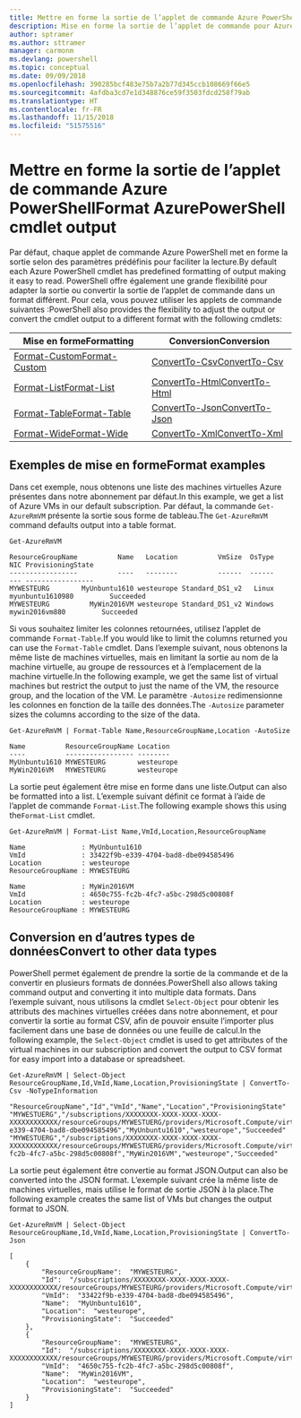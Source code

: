```yaml
---
title: Mettre en forme la sortie de l’applet de commande Azure PowerShell
description: Mise en forme la sortie de l’applet de commande pour Azure PowerShell.
author: sptramer
ms.author: sttramer
manager: carmonm
ms.devlang: powershell
ms.topic: conceptual
ms.date: 09/09/2018
ms.openlocfilehash: 390285bcf483e75b7a2b77d345ccb108669f66e5
ms.sourcegitcommit: 4afdba3cd7e1d348876ce59f3503fdcd258f79ab
ms.translationtype: HT
ms.contentlocale: fr-FR
ms.lasthandoff: 11/15/2018
ms.locfileid: "51575516"
---
```

# <a name="format-azurepowershell-cmdlet-output"></a><span data-ttu-id="9466e-103">Mettre en forme la sortie de l’applet de commande Azure PowerShell</span><span class="sxs-lookup"><span data-stu-id="9466e-103">Format AzurePowerShell cmdlet output</span></span>

<span data-ttu-id="9466e-104">Par défaut, chaque applet de commande Azure PowerShell met en forme la sortie selon des paramètres prédéfinis pour faciliter la lecture.</span><span class="sxs-lookup"><span data-stu-id="9466e-104">By default each Azure PowerShell cmdlet has predefined formatting of output making it easy to read.</span></span>  <span data-ttu-id="9466e-105">PowerShell offre également une grande flexibilité pour adapter la sortie ou convertir la sortie de l’applet de commande dans un format différent. Pour cela, vous pouvez utiliser les applets de commande suivantes :</span><span class="sxs-lookup"><span data-stu-id="9466e-105">PowerShell also provides the flexibility to adjust the output or convert the cmdlet output to a different format with the following cmdlets:</span></span>

| <span data-ttu-id="9466e-106">Mise en forme</span><span class="sxs-lookup"><span data-stu-id="9466e-106">Formatting</span></span>      | <span data-ttu-id="9466e-107">Conversion</span><span class="sxs-lookup"><span data-stu-id="9466e-107">Conversion</span></span>       |
|-----------------|------------------|
| [<span data-ttu-id="9466e-108">Format-Custom</span><span class="sxs-lookup"><span data-stu-id="9466e-108">Format-Custom</span></span>](/powershell/module/microsoft.powershell.utility/format-custom) | [<span data-ttu-id="9466e-109">ConvertTo-Csv</span><span class="sxs-lookup"><span data-stu-id="9466e-109">ConvertTo-Csv</span></span>](/powershell/module/microsoft.powershell.utility/convertto-csv)  |
| [<span data-ttu-id="9466e-110">Format-List</span><span class="sxs-lookup"><span data-stu-id="9466e-110">Format-List</span></span>](/powershell/module/microsoft.powershell.utility/format-list)   | [<span data-ttu-id="9466e-111">ConvertTo-Html</span><span class="sxs-lookup"><span data-stu-id="9466e-111">ConvertTo-Html</span></span>](/powershell/module/microsoft.powershell.utility/convertto-html) |
| [<span data-ttu-id="9466e-112">Format-Table</span><span class="sxs-lookup"><span data-stu-id="9466e-112">Format-Table</span></span>](/powershell/module/microsoft.powershell.utility/format-table)  | [<span data-ttu-id="9466e-113">ConvertTo-Json</span><span class="sxs-lookup"><span data-stu-id="9466e-113">ConvertTo-Json</span></span>](/powershell/module/microsoft.powershell.utility/convertto-json) |
| [<span data-ttu-id="9466e-114">Format-Wide</span><span class="sxs-lookup"><span data-stu-id="9466e-114">Format-Wide</span></span>](/powershell/module/microsoft.powershell.utility/format-wide)   | [<span data-ttu-id="9466e-115">ConvertTo-Xml</span><span class="sxs-lookup"><span data-stu-id="9466e-115">ConvertTo-Xml</span></span>](/powershell/module/microsoft.powershell.utility/convertto-xml)  |

## <a name="format-examples"></a><span data-ttu-id="9466e-116">Exemples de mise en forme</span><span class="sxs-lookup"><span data-stu-id="9466e-116">Format examples</span></span>

<span data-ttu-id="9466e-117">Dans cet exemple, nous obtenons une liste des machines virtuelles Azure présentes dans notre abonnement par défaut.</span><span class="sxs-lookup"><span data-stu-id="9466e-117">In this example, we get a list of Azure VMs in our default subscription.</span></span>  <span data-ttu-id="9466e-118">Par défaut, la commande `Get-AzureRmVM` présente la sortie sous forme de tableau.</span><span class="sxs-lookup"><span data-stu-id="9466e-118">The `Get-AzureRmVM` command defaults output into a table format.</span></span>

```azurepowershell-interactive
Get-AzureRmVM
```

```output
ResourceGroupName          Name   Location          VmSize  OsType              NIC ProvisioningState
-----------------          ----   --------          ------  ------              --- -----------------
MYWESTEURG        MyUnbuntu1610 westeurope Standard_DS1_v2   Linux myunbuntu1610980         Succeeded
MYWESTEURG          MyWin2016VM westeurope Standard_DS1_v2 Windows   mywin2016vm880         Succeeded
```

<span data-ttu-id="9466e-119">Si vous souhaitez limiter les colonnes retournées, utilisez l’applet de commande `Format-Table`.</span><span class="sxs-lookup"><span data-stu-id="9466e-119">If you would like to limit the columns returned you can use the `Format-Table` cmdlet.</span></span> <span data-ttu-id="9466e-120">Dans l’exemple suivant, nous obtenons la même liste de machines virtuelles, mais en limitant la sortie au nom de la machine virtuelle, au groupe de ressources et à l’emplacement de la machine virtuelle.</span><span class="sxs-lookup"><span data-stu-id="9466e-120">In the following example, we get the same list of virtual machines but restrict the output to just the name of the VM, the resource group, and the location of the VM.</span></span>  <span data-ttu-id="9466e-121">Le paramètre `-Autosize` redimensionne les colonnes en fonction de la taille des données.</span><span class="sxs-lookup"><span data-stu-id="9466e-121">The `-Autosize` parameter sizes the columns according to the size of the data.</span></span>

```azurepowershell-interactive
Get-AzureRmVM | Format-Table Name,ResourceGroupName,Location -AutoSize
```

```output
Name          ResourceGroupName Location
----          ----------------- --------
MyUnbuntu1610 MYWESTEURG        westeurope
MyWin2016VM   MYWESTEURG        westeurope
```

<span data-ttu-id="9466e-122">La sortie peut également être mise en forme dans une liste.</span><span class="sxs-lookup"><span data-stu-id="9466e-122">Output can also be formatted into a list.</span></span> <span data-ttu-id="9466e-123">L’exemple suivant définit ce format à l’aide de l’applet de commande `Format-List`.</span><span class="sxs-lookup"><span data-stu-id="9466e-123">The following example shows this using the`Format-List` cmdlet.</span></span>

```azurepowershell-interactive
Get-AzureRmVM | Format-List Name,VmId,Location,ResourceGroupName
```

```output
Name              : MyUnbuntu1610
VmId              : 33422f9b-e339-4704-bad8-dbe094585496
Location          : westeurope
ResourceGroupName : MYWESTEURG

Name              : MyWin2016VM
VmId              : 4650c755-fc2b-4fc7-a5bc-298d5c00808f
Location          : westeurope
ResourceGroupName : MYWESTEURG
```

## <a name="convert-to-other-data-types"></a><span data-ttu-id="9466e-124">Conversion en d’autres types de données</span><span class="sxs-lookup"><span data-stu-id="9466e-124">Convert to other data types</span></span>

<span data-ttu-id="9466e-125">PowerShell permet également de prendre la sortie de la commande et de la convertir en plusieurs formats de données.</span><span class="sxs-lookup"><span data-stu-id="9466e-125">PowerShell also allows taking command output and converting it into multiple data formats.</span></span> <span data-ttu-id="9466e-126">Dans l’exemple suivant, nous utilisons la cmdlet `Select-Object` pour obtenir les attributs des machines virtuelles créées dans notre abonnement, et pour convertir la sortie au format CSV, afin de pouvoir ensuite l’importer plus facilement dans une base de données ou une feuille de calcul.</span><span class="sxs-lookup"><span data-stu-id="9466e-126">In the following example, the `Select-Object` cmdlet is used to get attributes of the virtual machines in our subscription and convert the output to CSV format for easy import into a database or spreadsheet.</span></span>

```azurepowershell-interactive
Get-AzureRmVM | Select-Object ResourceGroupName,Id,VmId,Name,Location,ProvisioningState | ConvertTo-Csv -NoTypeInformation
```

```output
"ResourceGroupName","Id","VmId","Name","Location","ProvisioningState"
"MYWESTUERG","/subscriptions/XXXXXXXX-XXXX-XXXX-XXXX-XXXXXXXXXXXX/resourceGroups/MYWESTUERG/providers/Microsoft.Compute/virtualMachines/MyUnbuntu1610","33422f9b-e339-4704-bad8-dbe094585496","MyUnbuntu1610","westeurope","Succeeded"
"MYWESTUERG","/subscriptions/XXXXXXXX-XXXX-XXXX-XXXX-XXXXXXXXXXXX/resourceGroups/MYWESTUERG/providers/Microsoft.Compute/virtualMachines/MyWin2016VM","4650c755-fc2b-4fc7-a5bc-298d5c00808f","MyWin2016VM","westeurope","Succeeded"
```

<span data-ttu-id="9466e-127">La sortie peut également être convertie au format JSON.</span><span class="sxs-lookup"><span data-stu-id="9466e-127">Output can also be converted into the JSON format.</span></span>  <span data-ttu-id="9466e-128">L’exemple suivant crée la même liste de machines virtuelles, mais utilise le format de sortie JSON à la place.</span><span class="sxs-lookup"><span data-stu-id="9466e-128">The following example creates the same list of VMs but changes the output format to JSON.</span></span>

```azurepowershell-interactive
Get-AzureRmVM | Select-Object ResourceGroupName,Id,VmId,Name,Location,ProvisioningState | ConvertTo-Json
```

```output
[
    {
        "ResourceGroupName":  "MYWESTEURG",
        "Id":  "/subscriptions/XXXXXXXX-XXXX-XXXX-XXXX-XXXXXXXXXXXX/resourceGroups/MYWESTEURG/providers/Microsoft.Compute/virtualMachines/MyUnbuntu1610",
        "VmId":  "33422f9b-e339-4704-bad8-dbe094585496",
        "Name":  "MyUnbuntu1610",
        "Location":  "westeurope",
        "ProvisioningState":  "Succeeded"
    },
    {
        "ResourceGroupName":  "MYWESTEURG",
        "Id":  "/subscriptions/XXXXXXXX-XXXX-XXXX-XXXX-XXXXXXXXXXXX/resourceGroups/MYWESTEURG/providers/Microsoft.Compute/virtualMachines/MyWin2016VM",
        "VmId":  "4650c755-fc2b-4fc7-a5bc-298d5c00808f",
        "Name":  "MyWin2016VM",
        "Location":  "westeurope",
        "ProvisioningState":  "Succeeded"
    }
]
```
